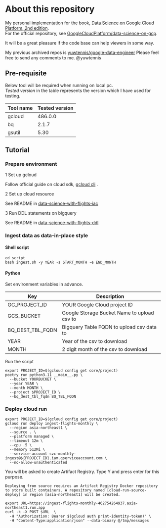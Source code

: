 # About this repository

My personal implementation for the book, [Data Science on Google Cloud Platform, 2nd edition](https://www.amazon.com/Data-Science-Google-Cloud-Platform/dp/1098118952).  
For the official repository, see [GoogleCloudPlatform/data-science-on-gcp](https://github.com/GoogleCloudPlatform/data-science-on-gcp).

It will be a great pleasure if the code base can help viewers in some way.

My previous archived repos is [yuwtennis/google-data-engineer](https://github.com/yuwtennis/google-data-engineer)
Please feel free to send any comments to me.
@yuwtennis

## Pre-requisite

Below tool will be required when running on local pc.  
_Tested version_ in the table represents the version which I have used for testing.

| Tool name         | Tested version                                                |
|-------------------|---------------------------------------------------------------|
| gcloud            | 486.0.0                                                       |
| bq                | 2.1.7                                                         |
| gsutil            | 5.30                                                          | 

## Tutorial

### Prepare environment

1 Set up gcloud

Follow official guide on cloud sdk, [gcloud cli](https://cloud.google.com/sdk/docs/install) .

2 Set up cloud resource

See README in [data-science-with-flights-iac](https://github.com/yuwtennis/data-science-with-flights-iac)

3 Run DDL statements on bigquery  

See README in [data-science-with-flights-ddl](https://github.com/yuwtennis/data-science-with-flights-ddl)

### Ingest data as data-in-place style

#### Shell script

```shell
cd script
bash ingest.sh -y YEAR -s START_MONTH -e END_MONTH
```

#### Python

Set environment variables in advance.

| Key              | Description                                 |
|------------------|---------------------------------------------|
| GC_PROJECT_ID    | YOUR Google Cloud project ID                |
| GCS_BUCKET       | Google Storage Bucket Name to upload csv to |
| BQ_DEST_TBL_FQDN | Bigquery Table FQDN to upload csv data to   |
| YEAR             | Year of the csv to download                 |
| MONTH            | 2 digit month of the csv to download        |

Run the script

```shell
export PROJECT_ID=$(gcloud config get core/project)
poetry run python3.11 __main__.py \
  --bucket YOURBUCKET \
  --year YEAR \
  --month MONTH \
  --project $PROJECT_ID \
  --bq_dest_tbl_fqdn BQ_TBL_FQDN
```

### Deploy cloud run 

```shell
export PROJECT_ID=$(gcloud config get core/project)
gcloud run deploy ingest-flights-monthly \
  --region asia-northeast1 \
  --source . \
  --platform managed \
  --timeout 12m \
  --cpu .5 \
  --memory 512Mi \
  --service-account svc-monthly-ingest@${PROJECT_ID}.iam.gserviceaccount.com \
  --no-allow-unauthenticated
```

You will be asked to create Artifact Registry. Type Y and press enter for this purpose.

```shell
Deploying from source requires an Artifact Registry Docker repository to store built containers. A repository named [cloud-run-source-deploy] in region [asia-northeast1] will be created.
```

```shell
export URL=https://ingest-flights-monthly-462754264937.asia-northeast1.run.app 
curl -k -X POST $URL  \
  -H "Authorization: Bearer $(gcloud auth print-identity-token)" \
  -H "Content-Type:application/json" --data-binary @/tmp/messages
```